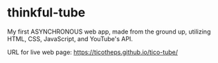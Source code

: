 # thinkful-tube

My first ASYNCHRONOUS web app, made from the ground up, utilizing HTML, CSS, JavaScript, and YouTube's API.

URL for live web page: https://ticotheps.github.io/tico-tube/
